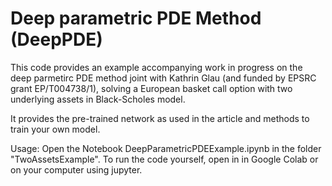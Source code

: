 # Deep parametric PDE  Method (DeepPDE)

This code provides an example accompanying work in progress on the deep parmetirc PDE method joint with Kathrin Glau (and funded by EPSRC grant EP/T004738/1), solving a European basket call option with two underlying assets in Black-Scholes model.

It provides the pre-trained network as used in the article and methods to train your own model.

Usage: Open the Notebook DeepParametricPDEExample.ipynb in the folder "TwoAssetsExample". To run the code yourself, open in in Google Colab or on your computer using jupyter.
